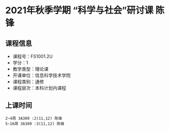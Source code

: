 # 2021年秋季学期 “科学与社会”研讨课 陈锋






## 课程信息

- 课程号：FS1001.2U
- 学分：1
- 教学类型：理论课
- 开课单位：信息科学技术学院
- 课程类别：通修
- 课程层次：本科计划内课程

## 上课时间

```
2~4周 3A309 :2(11,12) 陈锋
5~16周 3A309 :3(11,12) 陈锋
```

